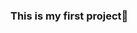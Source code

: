 ### This is my first project👋

<!--
**salms19883/salms19883** is a ✨ _special_ ✨ repository because its `README.md` (this file) appears on your GitHub profile.

Here are some ideas to get you started:

- 🔭 I’m currently working on ...youtube
- 🌱 I’m currently learning ...Vue.js
- 👯 I’m looking to collaborate on ...Vue.js
- 🤔 I’m looking for help with ...AWS
- 💬 Ask me about ...Anything
- 📫 How to reach me: ...[YouTube Channel](http://salms.video)
- 😄 Pronouns: ...He/Him
- ⚡ Fun fact: ...Just started
-->
